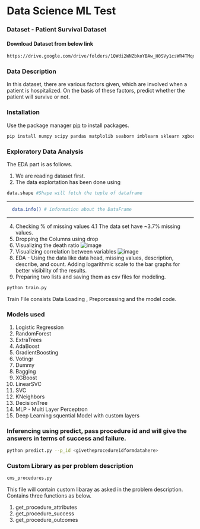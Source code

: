 # Data Science ML Test

### Dataset - Patient Survival Dataset

#### Download Dataset from below link
```bash
https://drive.google.com/drive/folders/1QWdi2WNZbkoYBAw_H0SVy1csWR4TMqqi?usp=sharing
```

### Data Description
In this dataset, there are various factors given, which are involved when a patient is hospitalized. On the basis of these factors, predict whether the patient will survive or not.


### Installation

Use the package manager [pip](https://pip.pypa.io/en/stable/) to install packages.

```bash
pip install numpy scipy pandas matplolib seaborn imblearn sklearn xgboost tensorflow
```


### Exploratory Data Analysis

The EDA part is as follows. 
  1. We are reading dataset first.
  2. The data explortation has been done using 
  ```bash
  data.shape #Shape will fetch the tuple of dataframe
  ```
---

  ```bash
    data.info() # information about the DataFrame
  ```
    
--- 
   4. Checking % of missing values
      4.1 The data set have ~3.7% missing values.
   5. Dropping the Columns using drop
   6. Visualizing the death ratio
   ![image](https://github.com/Tecblic-Shubham/DataScience_ML_Test/blob/main/images/download.png)
   7. Visualizing correlation between variables 
   ![image](https://github.com/Tecblic-Shubham/DataScience_ML_Test/blob/main/images/download%20(1).png)
   8. EDA - Using the data like data head, missing values, description, describe, and count. Adding logarithmic scale to the bar graphs for better visibility of the         results.
   9. Preparing two lists and saving them as csv files for modeling.


```bash
python train.py
```

Train File consists Data Loading , Preporcessing and the model code.

### Models used
  1. Logistic Regression
  2. RandomForest
  3. ExtraTrees
  4. AdaBoost
  5. GradientBoosting
  6. Votingr
  7. Dummy
  8. Bagging
  9. XGBoost
  10. LinearSVC
  11. SVC
  12. KNeighbors
  13. DecisionTree
  14. MLP - Multi Layer Perceptron 
  15. Deep Learning squential Model with custom layers

### Inferencing using predict, pass procedure id and will give the answers in terms of success and failure.
```bash
python predict.py --p_id <givetheprocedureidformdatahere>
```` 

### Custom Library as per problem description
```bash
cms_procedures.py
```
This file will contain custom libaray as asked in the problem description. Contains three functions as below.
  1. get_procedure_attributes
  2. get_procedure_success
  3. get_procedure_outcomes


